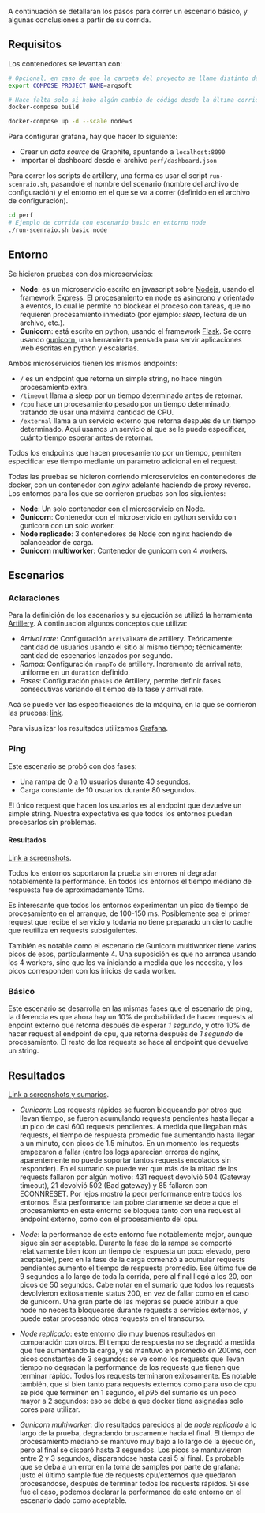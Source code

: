 A continuación se detallarán los pasos para correr un escenario básico, y algunas conclusiones a partir de su corrida.

## Requisitos

Los contenedores se levantan con:

```bash
# Opcional, en caso de que la carpeta del proyecto se llame distinto de arqsoft
export COMPOSE_PROJECT_NAME=arqsoft

# Hace falta solo si hubo algún cambio de código desde la última corrida
docker-compose build

docker-compose up -d --scale node=3
```

Para configurar grafana, hay que hacer lo siguiente:

 - Crear un *data source* de Graphite, apuntando a `localhost:8090`
 - Importar el dashboard desde el archivo `perf/dashboard.json`

Para correr los scripts de artillery, una forma es usar el script `run-scenraio.sh`, pasandole el nombre del scenario (nombre del archivo de configuración) y el entorno en el que se va a correr (definido en el archivo de configuración).

```bash
cd perf
# Ejemplo de corrida con escenario basic en entorno node
./run-scenraio.sh basic node
```

## Entorno

Se hicieron pruebas con dos microservicios:

 - **Node**: es un microservicio escrito en javascript sobre [Nodejs](https://nodejs.org/en/), usando el framework [Express](https://expressjs.com/). El procesamiento en node es asíncrono y orientado a eventos, lo cual le permite no blockear el proceso con tareas, que no requieren procesamiento inmediato (por ejemplo: *sleep*, lectura de un archivo, etc.).
 - **Gunicorn**: está escrito en python, usando el framework [Flask](http://flask.pocoo.org/). Se corre usando [gunicorn](https://gunicorn.org/), una herramienta pensada para servir aplicaciones web escritas en python y escalarlas.

Ambos microservicios tienen los mismos endpoints:

 - `/` es un endpoint que retorna un simple string, no hace ningún procesamiento extra.
 - `/timeout` llama a sleep por un tiempo determinado antes de retornar.
 - `/cpu` hace un procesamiento pesado por un tiempo determinado, tratando de usar una máxima cantidad de CPU.
 - `/external` llama a un servicio externo que retorna después de un tiempo determinado. Aquí usamos un servicio al que se le puede especificar, cuánto tiempo esperar antes de retornar.

Todos los endpoints que hacen procesamiento por un tiempo, permiten especificar ese tiempo mediante un parametro adicional en el request.

Todas las pruebas se hicieron corriendo microservicios en contenedores de docker, con un contenedor con *nginx* adelante haciendo de proxy reverso. Los entornos para los que se corrieron pruebas son los siguientes:

 - **Node**: Un solo contenedor con el microservicio en Node.
 - **Gunicorn**: Contenedor con el microservicio en python servido con gunicorn con un solo worker.
 - **Node replicado**: 3 contenedores de Node con nginx haciendo de balanceador de carga.
 - **Gunicorn multiworker**: Contenedor de gunicorn con 4 workers.

## Escenarios

### Aclaraciones

Para la definición de los escenarios y su ejecución se utilizó la herramienta [Artillery](https://artillery.io/). A continuación algunos conceptos que utiliza:

 - *Arrival rate*: Configuración `arrivalRate` de artillery. Teóricamente: cantidad de usuarios usando el sitio al mismo tiempo; técnicamente: cantidad de escenarios lanzados por segundo.
 - *Rampa*:  Configuración `rampTo` de artillery. Incremento de arrival rate, uniforme en un `duration` definido.
 - *Fases*: Configuración `phases` de Artillery, permite definir fases consecutivas variando el tiempo de la fase y arrival rate.

 Acá se puede ver las especificaciones de la máquina, en la que se corrieron las pruebas: [link](scenario_results.md#resultados-de-las-corridas).

 Para visualizar los resultados utilizamos [Grafana](https://grafana.com/).

### Ping

Este escenario se probó con dos fases:

 - Una rampa de 0 a 10 usuarios durante 40 segundos.
 - Carga constante de 10 usuarios durante 80 segundos.

El único request que hacen los usuarios es al endpoint que devuelve un simple string. Nuestra expectativa es que todos los entornos puedan procesarlos sin problemas.

#### Resultados

[Link a screenshots](scenario_results.md#ping).

Todos los entornos soportaron la prueba sin errores ni degradar notablemente la performance. En todos los entornos el tiempo mediano de respuesta fue de aproximadamente 10ms.

Es interesante que todos los entornos experimentan un pico de tiempo de procesamiento en el arranque, de 100-150 ms. Posiblemente sea el primer request que recibe el servicio y todavia no tiene preparado un cierto cache que reutiliza en requests subsiguientes.

También es notable como el escenario de Gunicorn multiworker tiene varios picos de esos, particularmente 4. Una suposición es que no arranca usando los 4 workers, sino que los va iniciando a medida que los necesita, y los picos corresponden con los inicios de cada worker.

### Básico

Este escenario se desarrolla en las mismas fases que el escenario de ping, la diferencia es que ahora hay un 10% de probabilidad de hacer requests al enpoint externo que retorna después de esperar *1 segundo*, y otro 10% de hacer request al endpoint de cpu, que retorna después de *1 segundo* de procesamiento. El resto de los requests se hace al endpoint que devuelve un string.


## Resultados

[Link a screenshots y sumarios](scenario_results.md#escenario-basico).

 - *Gunicorn*: Los requests rápidos se fueron bloqueando por otros que llevan tiempo, se fueron acumulando requests pendientes hasta llegar a un pico de casi 600 requests pendientes. A medida que llegaban más requests, el tiempo de respuesta promedio fue aumentando hasta llegar a un minuto, con picos de 1.5 minutos. En un momento los requests empezaron a fallar (entre los logs aparecian errores de nginx, aparentemente no puede soportar tantos requests encolados sin responder). En el sumario se puede ver que más de la mitad de los requests fallaron por algún motivo: 431 request devolvió 504 (Gateway timeout), 21 devolvió 502 (Bad gateway) y 85 fallaron con ECONNRESET.
 Por lejos mostró la peor performance entre todos los entornos. Esta performance tan pobre claramente se debe a que el procesamiento en este entorno se bloquea tanto con una request al endpoint externo, como con el procesamiento del cpu.

 - *Node*: la performance de este entorno fue notablemente mejor, aunque sigue sin ser aceptable. Durante la fase de la rampa se comportó relativamente bien (con un tiempo de respuesta un poco elevado, pero aceptable), pero en la fase de la carga comenzó a acumular requests pendientes aumento el tiempo de respuesta promedio. Ese último fue de 9 segundos a lo largo de toda la corrida, pero al final llegó a los 20, con picos de 50 segundos.
 Cabe notar en el sumario que todos los requests devolvieron exitosamente status 200, en vez de fallar como en el caso de gunicorn. Una gran parte de las mejoras se puede atribuir a que node no necesita bloquearse durante requests a servicios externos, y puede estar procesando otros requests en el transcurso.

 - *Node replicado*: este entorno dio muy buenos resultados en comparación con otros. El tiempo de respuesta no se degradó a medida que fue aumentando la carga, y se mantuvo en promedio en 200ms, con picos constantes de 3 segundos: se ve como los requests que llevan tiempo no degradan la performance de los requests que tienen que terminar rápido. Todos los requests terminaron exitosamente. Es notable también, que si bien tanto para requests externos como para uso de cpu se pide que terminen en 1 segundo, el *p95* del sumario es un poco mayor a 2 segundos: eso se debe a que docker tiene asignadas solo cores para utilizar.

 - *Gunicorn multiworker*: dio resultados parecidos al de *node replicado* a lo largo de la prueba, degradando bruscamente hacia el final. El tiempo de procesamiento mediano se mantuvo muy bajo a lo largo de la ejecución, pero al final se disparó hasta 3 segundos. Los picos se mantuvieron entre 2 y 3 segundos, disparandose hasta casi 5 al final.
 Es probable que se deba a un error en la toma de samples por parte de grafana: justo el último sample fue de requests cpu/externos que quedaron procesandose, después de terminar todos los requests rápidos. Si ese fue el caso, podemos declarar la performance de este entorno en el escenario dado como aceptable.
